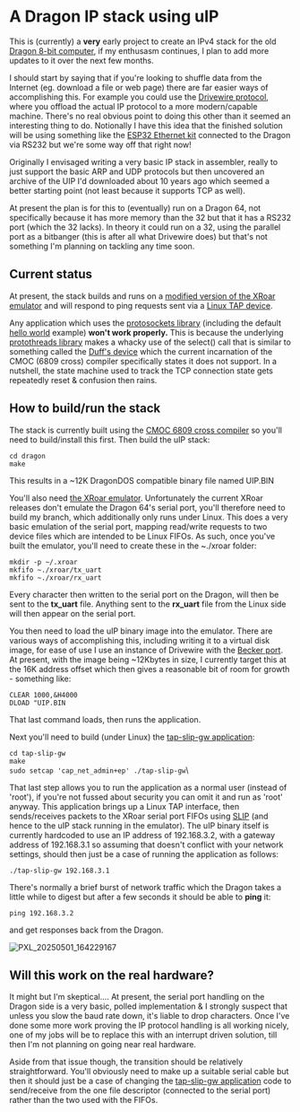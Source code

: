 # A Dragon IP stack using uIP

This is (currently) a **very** early project to create an IPv4 stack for the old [Dragon 8-bit computer](https://en.wikipedia.org/wiki/Dragon_32/64), if my enthusasm continues, I plan to add more updates to it over the next few months.

I should start by saying that if you're looking to shuffle data from the Internet (eg. download a file or web page) there are far easier ways of accomplishing this. For example you could use the [Drivewire protocol](https://archive.worldofdragon.org/index.php?title=DriveWire), where you offload the actual IP protocol to a more modern/capable machine. There's no real obvious point to doing this other than it seemed an interesting thing to do. Notionally I have this idea that the finished solution will be using something like the [ESP32 Ethernet kit](https://docs.espressif.com/projects/esp-dev-kits/en/latest/esp32/esp32-ethernet-kit/user_guide.html) connected to the Dragon via RS232 but we're some way off that right now!

Originally I envisaged writing a very basic IP stack in assembler, really to just support the basic ARP and UDP protocols but then uncovered an archive of the UIP I'd downloaded about 10 years ago which seemed a better starting point (not least because it supports TCP as well).

At present the plan is for this to (eventually) run on a Dragon 64, not specifically because it has more memory than the 32 but that it has a RS232 port (which the 32 lacks). In theory it could run on a 32, using the parallel port as a bitbanger (this is after all what Drivewire does) but that's not something I'm planning on tackling any time soon.

## Current status

At present, the stack builds and runs on a [modified version of the XRoar emulator](https://github.com/fridgemagnet3/xroar) and will respond to ping requests sent via a [Linux TAP device](https://en.wikipedia.org/wiki/TUN/TAP). 

Any application which uses the [protosockets library](doc/html/a00158.html) (including the default [hello world](apps/hello-world) example) **won't work properly.** This is because the underlying [protothreads library](doc/html/a00142.html) makes a whacky use of the select() call that is similar to something called the [Duff's device](https://en.wikipedia.org/wiki/Duff%27s_device) which the current incarnation of the CMOC (6809 cross) compiler specifically states it does not support. In a nutshell, the state machine used to track the TCP connection state gets repeatedly reset & confusion then rains.

## How to build/run the stack

The stack is currently built using the [CMOC 6809 cross compiler](http://sarrazip.com/dev/cmoc.html) so you'll need to build/install this first. Then build the uIP stack:

`cd dragon`\
`make`

This results in a ~12K DragonDOS compatible binary file named UIP.BIN

You'll also need [the XRoar emulator](https://github.com/fridgemagnet3/xroar). Unfortunately the current XRoar releases don't emulate the Dragon 64's serial port, you'll therefore need to build my branch, which additionally only runs under Linux. This does a very basic emulation of the serial port, mapping read/write requests to two device files which are intended to be Linux FIFOs. As such, once you've built the emulator, you'll need to create these in the ~./xroar folder:

`mkdir -p ~/.xroar`\
`mkfifo ~./xroar/tx_uart`\
`mkfifo ~./xroar/rx_uart`

Every character then written to the serial port on the Dragon, will then be sent to the **tx_uart** file. Anything sent to the **rx_uart** file from the Linux side will then appear on the serial port. 

You then need to load the uIP binary image into the emulator. There are various ways of accomplishing this, including writing it to a virtual disk image, for ease of use I use an instance of Drivewire with the [Becker port](https://www.6809.org.uk/xroar/doc/xroar.shtml#Becker-port-options). At present, with the image being ~12Kbytes in size, I currently target this at the 16K address offset which then gives a reasonable bit of room for growth - something like:

`CLEAR 1000,&H4000`\
`DLOAD "UIP.BIN`

That last command loads, then runs the application.

Next you'll need to build (under Linux) the [tap-slip-gw application](/tap-slip-gw):

`cd tap-slip-gw`\
`make`\
`sudo setcap 'cap_net_admin+ep' ./tap-slip-gw`\

That last step allows you to run the application as a normal user (instead of 'root'), if you're not fussed about security you can omit it and run as 'root' anyway. This application brings up a Linux TAP interface, then sends/receives packets to the XRoar serial port FIFOs using [SLIP](https://en.wikipedia.org/wiki/Serial_Line_Internet_Protocol) (and hence to the uIP stack running in the emulator). The uIP binary itself is currently hardcoded to use an IP address of 192.168.3.2, with a gateway address of 192.168.3.1 so assuming that doesn't conflict with your network settings, should then just be a case of running the application as follows:

`./tap-slip-gw 192.168.3.1`

There's normally a brief burst of network traffic which the Dragon takes a little while to digest but after a few seconds it should be able to __ping__ it:

`ping 192.168.3.2`

and get responses back from the Dragon.

![PXL_20250501_164229167](https://github.com/user-attachments/assets/ac6c7621-9615-4385-a421-4a6f26ad9ec3)

## Will this work on the real hardware?

It might but I'm skeptical.... At present, the serial port handling on the Dragon side is a very basic, polled implementation & I strongly suspect that unless you slow the baud rate down, it's liable to drop characters. Once I've done some more work proving the IP protocol handling is all working nicely, one of my jobs will be to replace this with an interrupt driven solution, till then I'm not planning on going near real hardware.

Aside from that issue though, the transition should be relatively straightforward. You'll obviously need to make up a suitable serial cable but then it should just be a case of changing the [tap-slip-gw application](/tap-slip-gw) code to send/receive from the one file descriptor (connected to the serial port) rather than the two used with the FIFOs.
